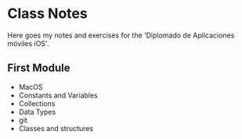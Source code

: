 # Class Notes

Here goes my notes and exercises for the 'Diplomado de Aplicaciones móviles iOS'.

## First Module
- MacOS
- Constants and Variables
- Collections
- Data Types
- git
- Classes and structures
